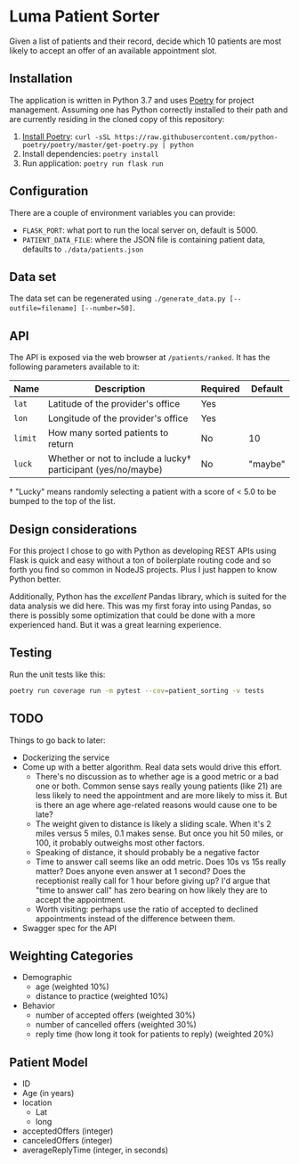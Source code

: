 # Luma Patient Sorter

Given a list of patients and their record, decide which 10 patients are most likely to accept an offer of an available appointment slot.

## Installation

The application is written in Python 3.7 and uses [Poetry](https://python-poetry.org/) for project management. Assuming one has Python correctly installed to their path and are currently residing in the cloned copy of this repository:

1) [Install Poetry](https://python-poetry.org/docs/#installation): `curl -sSL https://raw.githubusercontent.com/python-poetry/poetry/master/get-poetry.py | python`
1) Install dependencies: `poetry install`
1) Run application: `poetry run flask run`

## Configuration

There are a couple of environment variables you can provide:

* `FLASK_PORT`: what port to run the local server on, default is 5000.
* `PATIENT_DATA_FILE`: where the JSON file is containing patient data, defaults to `./data/patients.json`

## Data set

The data set can be regenerated using `./generate_data.py [--outfile=filename] [--number=50]`.

## API

The API is exposed via the web browser at `/patients/ranked`. It has the following parameters available to it:

| Name    | Description                                                   | Required | Default |
|---------|---------------------------------------------------------------|----------|---------|
| `lat`   | Latitude of the provider's office                             | Yes      |         |
| `lon`   | Longitude of the provider's office                            | Yes      |         |
| `limit` | How many sorted patients to return                            | No       | 10      |
| `luck`  | Whether or not to include a lucky† participant (yes/no/maybe) | No       | "maybe" |

† "Lucky" means randomly selecting a patient with a score of < 5.0 to be bumped to the top of the list.

## Design considerations

For this project I chose to go with Python as developing REST APIs using Flask is quick and easy without a ton of boilerplate routing code and so forth you find so common in NodeJS projects. Plus I just happen to know Python better.

Additionally, Python has the _excellent_ Pandas library, which is suited for the data analysis we did here. This was my first foray into using Pandas, so there is possibly some optimization that could be done with a more experienced hand. But it was a great learning experience.

## Testing

Run the unit tests like this:

```sh
poetry run coverage run -m pytest --cov=patient_sorting -v tests
```

## TODO

Things to go back to later:
* Dockerizing the service
* Come up with a better algorithm. Real data sets would drive this effort.
  * There's no discussion as to whether age is a good metric or a bad one or both. Common sense says really young patients (like 21) are less likely to need the appointment and are more likely to miss it. But is there an age where age-related reasons would cause one to be late?
  * The weight given to distance is likely a sliding scale. When it's 2 miles versus 5 miles, 0.1 makes sense. But once you hit 50 miles, or 100, it probably outweighs most other factors.
  * Speaking of distance, it should probably be a negative factor
  * Time to answer call seems like an odd metric. Does 10s vs 15s really matter? Does anyone even answer at 1 second? Does the receptionist really call for 1 hour before giving up? I'd argue that "time to answer call" has zero bearing on how likely they are to accept the appointment.
  * Worth visiting: perhaps use the ratio of accepted to declined appointments instead of the difference between them.
* Swagger spec for the API


## Weighting Categories

- Demographic
  - age  (weighted 10%)
  - distance to practice (weighted 10%)
- Behavior
  - number of accepted offers (weighted 30%)
  - number of cancelled offers (weighted 30%)
  - reply time (how long it took for patients to reply) (weighted 20%)

## Patient Model

- ID
- Age (in years)
- location
  - Lat
  - long
- acceptedOffers (integer)
- canceledOffers (integer)
- averageReplyTime (integer, in seconds)

